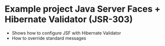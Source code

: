 Example project Java Server Faces + Hibernate Validator (JSR-303)
=================================================================

* Shows how to configure JSF with Hibernate Validator
* How to override standard messages